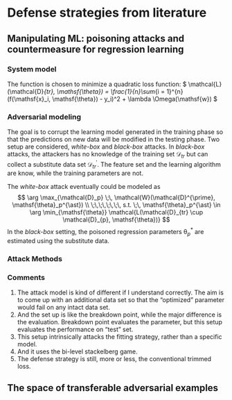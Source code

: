 # Defense strategies from literature

## Manipulating ML: poisoning attacks and countermeasure for regression learning

### System model

The function is chosen to minimize a quadratic loss function:
$
\mathcal{L}(\mathcal{D}_{tr}, \mathsf{\theta}) = \frac{1}{n}\sum_{i = 1}^{n} (f(\mathsf{x}_i, \mathsf{\theta}) - y_i)^2 + \lambda \Omega(\mathsf{w})
$

### Adversarial modeling

The goal is to corrupt the learning model generated in the training phase so that the predictions on new data will be modified in the testing phase. Two setup are considered, *white-box* and *black-box* attacks. In *black-box* attacks, the attackers has no knowledge of the training set $\mathcal{D}_{tr}$ but can collect a substitute data set $\mathcal{D}_{tr}^{\prime}$. The feature set and the learning algorithm are know, while the training parameters are not. 

The *white-box* attack eventually could be modeled as 
$$
\arg \max_{\mathcal{D}_p} \;\, \mathcal{W}(\mathcal{D}^{\prime}, \mathsf{\theta}_p^{\ast}) \\
\;\,\;\,\;\,\;\, s.t. \;\, \mathsf{\theta}_p^{\ast} \in \arg \min_{\mathsf{\theta}} \mathcal{L(\mathcal{D}_{tr} \cup \mathcal{D}_{p}, \mathsf{\theta})}
$$
In the *black-box* setting, the poisoned regression parameters $\mathsf{\theta}_{p}^{\ast}$ are estimated using the substitute data.

### Attack Methods



### Comments

1. The attack model is kind of different if I understand correctly. The aim is to come up with an additional data set so that the “optimized” parameter would fail on any intact data set. 
2. And the set up is like the breakdown point, while the major difference is the evaluation. Breakdown point evaluates the parameter, but this setup evaluates the performance on “test” set.
3. This setup intrinsically attacks the fitting strategy, rather than a specific model.
4. And it uses the bi-level stackelberg game.
5. The defense strategy is still, more or less, the conventional trimmed loss. 



## The space of transferable adversarial examples

